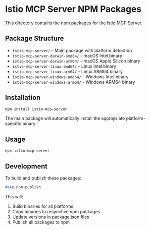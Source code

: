 # Istio MCP Server NPM Packages

This directory contains the npm packages for the Istio MCP Server.

## Package Structure

- `istio-mcp-server/` - Main package with platform detection
- `istio-mcp-server-darwin-amd64/` - macOS Intel binary
- `istio-mcp-server-darwin-arm64/` - macOS Apple Silicon binary
- `istio-mcp-server-linux-amd64/` - Linux Intel binary
- `istio-mcp-server-linux-arm64/` - Linux ARM64 binary
- `istio-mcp-server-windows-amd64/` - Windows Intel binary
- `istio-mcp-server-windows-arm64/` - Windows ARM64 binary

## Installation

```bash
npm install istio-mcp-server
```

The main package will automatically install the appropriate platform-specific binary.

## Usage

```bash
npx istio-mcp-server
```

## Development

To build and publish these packages:

```bash
make npm-publish
```

This will:
1. Build binaries for all platforms
2. Copy binaries to respective npm packages
3. Update versions in package.json files
4. Publish all packages to npm
